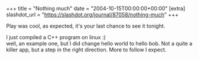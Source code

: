 +++
title = "Nothing much"
date = "2004-10-15T00:00:00+00:00"
[extra]
slashdot_url = "https://slashdot.org/journal/87058/nothing-much"
+++

<p>Play was cool, as expected, it's your last chance to see it tonight.</p>
<p>I just compiled a C++ program on linux<nobr> </nobr>:)<br>well, an example one, but I did change hello world to hello bob. Not a quite a killer app, but a step in the right direction. More to follow I expect.</p>

